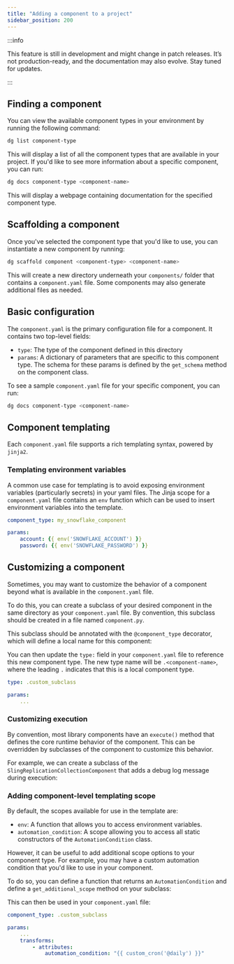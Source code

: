 ```yaml
---
title: "Adding a component to a project"
sidebar_position: 200
---
```


:::info

This feature is still in development and might change in patch releases. It’s not production-ready, and the documentation may also evolve. Stay tuned for updates.

:::


## Finding a component

You can view the available component types in your environment by running the following command:

```bash
dg list component-type 
```

This will display a list of all the component types that are available in your project. If you'd like to see more information about a specific component, you can run:

```bash
dg docs component-type <component-name>
```

This will display a webpage containing documentation for the specified component type.

## Scaffolding a component

Once you've selected the component type that you'd like to use, you can instantiate a new component by running:

```bash
dg scaffold component <component-type> <component-name>
```

This will create a new directory underneath your `components/` folder that contains a `component.yaml` file. Some components may also generate additional files as needed.

## Basic configuration

The `component.yaml` is the primary configuration file for a component. It contains two top-level fields:

- `type`: The type of the component defined in this directory
- `params`: A dictionary of parameters that are specific to this component type. The schema for these params is defined by the `get_schema` method on the component class.

To see a sample `component.yaml` file for your specific component, you can run:

```bash
dg docs component-type <component-name>
```

## Component templating

Each `component.yaml` file supports a rich templating syntax, powered by `jinja2`.

### Templating environment variables

A common use case for templating is to avoid exposing environment variables (particularly secrets) in your yaml files. The Jinja scope for a `component.yaml` file contains an `env` function which can be used to insert environment variables into the template.

```yaml
component_type: my_snowflake_component

params:
    account: {{ env('SNOWFLAKE_ACCOUNT') }}
    password: {{ env('SNOWFLAKE_PASSWORD') }}
```

## Customizing a component

Sometimes, you may want to customize the behavior of a component beyond what is available in the `component.yaml` file.

To do this, you can create a subclass of your desired component in the same directory as your `component.yaml` file. By convention, this subclass should be created in a file named `component.py`.

This subclass should be annotated with the `@component_type` decorator, which will define a local name for this component:


<CodeExample path="docs_beta_snippets/docs_beta_snippets/guides/components/custom-subclass/basic-subclass.py" language="python" />

You can then update the `type:` field in your `component.yaml` file to reference this new component type. The new type name will be `.<component-name>`, where the leading `.` indicates that this is a local component type.

```yaml
type: .custom_subclass

params:
    ...
```

### Customizing execution

By convention, most library components have an `execute()` method that defines the core runtime behavior of the component. This can be overridden by subclasses of the component to customize this behavior.

For example, we can create a subclass of the `SlingReplicationCollectionComponent` that adds a debug log message during execution:

<CodeExample path="docs_beta_snippets/docs_beta_snippets/guides/components/custom-subclass/debug-mode.py" language="python" />


### Adding component-level templating scope

By default, the scopes available for use in the template are:

- `env`: A function that allows you to access environment variables.
- `automation_condition`: A scope allowing you to access all static constructors of the `AutomationCondition` class.

However, it can be useful to add additional scope options to your component type. For example, you may have a custom automation condition that you'd like to use in your component.

To do so, you can define a function that returns an `AutomationCondition` and define a `get_additional_scope` method on your subclass:

<CodeExample path="docs_beta_snippets/docs_beta_snippets/guides/components/custom-subclass/custom-scope.py" language="python" />

This can then be used in your `component.yaml` file:

```yaml
component_type: .custom_subclass

params:
    ...
    transforms:
        - attributes:
            automation_condition: "{{ custom_cron('@daily') }}"
```
